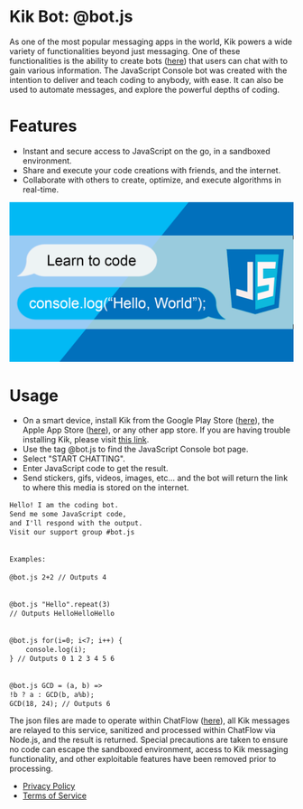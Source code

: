 # Kik Bot: @bot.js
As one of the most popular messaging apps in the world, Kik powers a wide variety of functionalities beyond just messaging. One of these functionalities is the ability to create bots ([here](https://bots.kik.com/)) that users can chat with to gain various information. The JavaScript Console bot was created with the intention to deliver and teach coding to anybody, with ease. It can also be used to automate messages, and explore the powerful depths of coding.

# Features
  - Instant and secure access to JavaScript on the go, in a sandboxed environment.
  - Share and execute your code creations with friends, and the internet.
  - Collaborate with others to create, optimize, and execute algorithms in real-time.

![](/Banners/2.png)

# Usage
- On a smart device, install Kik from the Google Play Store ([here](https://play.google.com/store/apps/details?id=kik.android)), the Apple App Store ([here](https://apps.apple.com/us/app/kik/id357218860)), or any other app store. If you are having trouble installing Kik, please visit [this link](https://kik.co/d/labEvRRnO1).
- Use the tag @bot.js to find the JavaScript Console bot page.
- Select "START CHATTING".
- Enter JavaScript code to get the result.
- Send stickers, gifs, videos, images, etc... and the bot will return the link to where this media is stored on the internet.

```
Hello! I am the coding bot.
Send me some JavaScript code,
and I'll respond with the output.
Visit our support group #bot.js


Examples:

@bot.js 2+2 // Outputs 4


@bot.js "Hello".repeat(3)
// Outputs HelloHelloHello


@bot.js for(i=0; i<7; i++) {
    console.log(i);
} // Outputs 0 1 2 3 4 5 6


@bot.js GCD = (a, b) =>
!b ? a : GCD(b, a%b);
GCD(18, 24); // Outputs 6
```

The json files are made to operate within ChatFlow ([here](https://nlu.kitt.ai/)), all Kik messages are relayed to this service, sanitized and processed within ChatFlow via Node.js, and the result is returned. Special precautions are taken to ensure no code can escape the sandboxed environment, access to Kik messaging functionality, and other exploitable features have been removed prior to processing.

- [Privacy Policy](https://pastebin.com/DJBiP2vB)
- [Terms of Service](https://pastebin.com/AenjpF6i)
